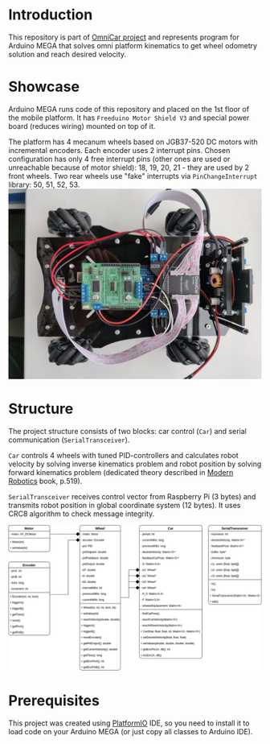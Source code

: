 # Introduction
This repository is part of [OmniCar project](https://divelix.github.io/OmniCar/) and represents program for Arduino MEGA that solves omni platform kinematics to get wheel odometry solution and reach desired velocity.

# Showcase
Arduino MEGA runs code of this repository and placed on the 1st floor of the mobile platform. It has `Freeduino Motor Shield V3` and special power board (reduces wiring) mounted on top of it.

The platform has 4 mecanum wheels based on JGB37-520 DC motors with incremental encoders. Each encoder uses 2 interrupt pins.
Chosen configuration has only 4 free interrupt pins (other ones are used or unreachable because of motor shield): 18, 19, 20, 21 - they are used by 2 front wheels. Two rear wheels use "fake" interrupts via `PinChangeInterrupt` library: 50, 51, 52, 53.
![First floor of the platform](res/first_floor.jpg)

# Structure
The project structure consists of two blocks: car control (`Car`) and serial communication (`SerialTransceiver`).

`Car` controls 4 wheels with tuned PID-controllers and calculates robot velocity by solving inverse kinematics problem and robot position by solving forward kinematics problem (dedicated theory described in [Modern Robotics](http://hades.mech.northwestern.edu/images/7/7f/MR.pdf) book, p.519).

`SerialTransceiver` receives control vector from Raspberry Pi (3 bytes) and transmits robot position in global coordinate system (12 bytes). It uses CRC8 algorithm to check message integrity.

![UML diagram of GUI](res/UML.jpg)

# Prerequisites
This project was created using [PlatformIO](https://platformio.org/) IDE, so you need to install it to load code on your Arduino MEGA (or just copy all classes to Arduino IDE).